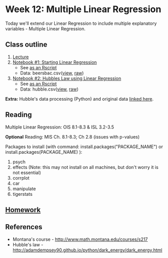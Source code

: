 # Week 12: Multiple Linear Regression

Today we'll extend our Linear Regression to include multiple explanatory variables - Multiple Linear Regression.

## Class outline

 1. [Lecture](lecture12_s2020_toupload.pdf)
 1. [Notebook #1: Starting Linear Regression](prep_linearRegression_part1.ipynb)
	* See [as an Rscript](Rscripts/prep_linearRegression_part1.R)	
	* Data:  beersbac.csv([view](beersbac.csv), [raw](https://raw.githubusercontent.com/jnaiman/is542_spring2020/master/week11/beersbac.csv))
 1. [Notebook #2: Hubbles Law using Linear Regression](prep_hubblesExample_part2.ipynb)
	* See [as an Rscript](Rscripts/prep_usingANOVA_week09_part2.R)	
	* Data:  hubble.csv([view](hubble.csv), [raw](https://raw.githubusercontent.com/jnaiman/is542_spring2020/master/week11/hubble.csv))
	
**Extra:** Hubble's data processing (Python) and original data [linked here](fullHubbleData).

## Reading

Multiple Linear Regression: OIS 8.1-8.3 & ISL 3.2-3.5

**Optional** Reading: MIS Ch. 8.1-8.3; Ch 2.8 (issues with p-values)

Packages to install (with command: install.packages("PACKAGE_NAME") or install.packages(PACKAGE_NAME) ):
  1. psych
  2. effects (Note: this may not install on all machines, but don't worry it is not essential)
  3. corrplot
  4. car
  5. manipulate
  6. tigerstats

## [Homework](homework.md)

## References
 
 * Montana's course - http://www.math.montana.edu/courses/s217
 * Hubble's law - http://adamdempsey90.github.io/python/dark_energy/dark_energy.html
